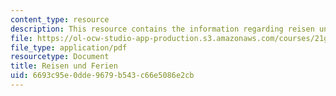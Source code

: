 ```yaml
---
content_type: resource
description: This resource contains the information regarding reisen und ferien.
file: https://ol-ocw-studio-app-production.s3.amazonaws.com/courses/21g-401-german-i-fall-2008/6693c95e0dde9679b543c66e5086e2cb_MIT21G_401F08_reisen_feri.pdf
file_type: application/pdf
resourcetype: Document
title: Reisen und Ferien
uid: 6693c95e-0dde-9679-b543-c66e5086e2cb
---
```

